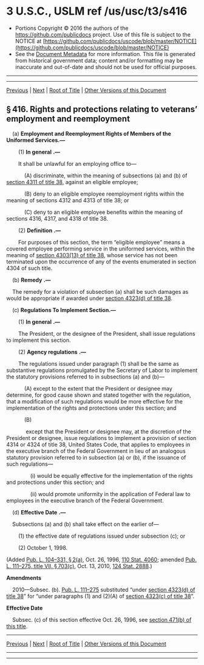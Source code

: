 ---
---

# 3 U.S.C., USLM ref /us/usc/t3/s416

* Portions Copyright © 2016 the authors of the https://github.com/publicdocs project.
  Use of this file is subject to the NOTICE at [https://github.com/publicdocs/uscode/blob/master/NOTICE](https://github.com/publicdocs/uscode/blob/master/NOTICE)
* See the [Document Metadata](././../../../../../..//README.md) for more information.
  This file is generated from historical government data; content and/or formatting may be inaccurate and out-of-date and should not be used for official purposes.

----------
----------

[Previous](./../../../../../..//us/usc/t3/ch5/schII/ptA/m__us_usc_t3_s415.md) | [Next](./../../../../../..//us/usc/t3/ch5/schII/ptA/m__us_usc_t3_s417.md) | [Root of Title](./../../../../../../) | [Other Versions of this Document](https://publicdocs.github.io/go/links?ns=uslm&ref=%2Fus%2Fusc%2Ft3%2Fs416)

## § 416. Rights and protections relating to veterans’ employment and reemployment

    (a) __Employment and Reemployment Rights of Members of the Uniformed Services.—__ 

        (1)  __In general__  __.—__ 

        It shall be unlawful for an employing office to—

            (A) discriminate, within the meaning of subsections (a) and (b) of [section 4311 of title 38][/us/usc/t38/s4311], against an eligible employee;

            (B) deny to an eligible employee reemployment rights within the meaning of sections 4312 and 4313 of title 38; or

            (C) deny to an eligible employee benefits within the meaning of sections 4316, 4317, and 4318 of title 38.

        (2)  __Definition__  __.—__ 

        For purposes of this section, the term “eligible employee” means a covered employee performing service in the uniformed services, within the meaning of [section 4303(13) of title 38][/us/usc/t38/s4303/13], whose service has not been terminated upon the occurrence of any of the events enumerated in section 4304 of such title.

    (b)  __Remedy__  __.—__ 

    The remedy for a violation of subsection (a) shall be such damages as would be appropriate if awarded under [section 4323(d) of title 38][/us/usc/t38/s4323/d].

    (c) __Regulations To Implement Section.—__ 

        (1)  __In general__  __.—__ 

        The President, or the designee of the President, shall issue regulations to implement this section.

        (2)  __Agency regulations__  __.—__ 

        The regulations issued under paragraph (1) shall be the same as substantive regulations promulgated by the Secretary of Labor to implement the statutory provisions referred to in subsections (a) and (b)—

            (A) except to the extent that the President or designee may determine, for good cause shown and stated together with the regulation, that a modification of such regulations would be more effective for the implementation of the rights and protections under this section; and

            (B)

             except that the President or designee may, at the discretion of the President or designee, issue regulations to implement a provision of section 4314 or 4324 of title 38, United States Code, that applies to employees in the executive branch of the Federal Government in lieu of an analogous statutory provision referred to in subsection (a) or (b), if the issuance of such regulations—

                (i) would be equally effective for the implementation of the rights and protections under this section; and

                (ii) would promote uniformity in the application of Federal law to employees in the executive branch of the Federal Government.

    (d)  __Effective Date__  __.—__ 

    Subsections (a) and (b) shall take effect on the earlier of—

        (1) the effective date of regulations issued under subsection (c); or

        (2) October 1, 1998.

(Added [Pub. L. 104–331, § 2(a)][/us/pl/104/331/s2/a], Oct. 26, 1996, [110 Stat. 4060][/us/stat/110/4060]; amended [Pub. L. 111–275, title VII, § 703(c)][/us/pl/111/275/s703/c], Oct. 13, 2010, [124 Stat. 2888][/us/stat/124/2888].)

 __Amendments__ 

    2010—Subsec. (b). [Pub. L. 111–275][/us/pl/111/275] substituted “under [section 4323(d) of title 38][/us/usc/t38/s4323/d]” for “under paragraphs (1) and (2)(A) of [section 4323(c) of title 38][/us/usc/t38/s4323/c]”.

 __Effective Date__ 

    Subsec. (c) of this section effective Oct. 26, 1996, see [section 471(b) of this title][/us/usc/t3/s471/b].

----------

[Previous](./../../../../../..//us/usc/t3/ch5/schII/ptA/m__us_usc_t3_s415.md) | [Next](./../../../../../..//us/usc/t3/ch5/schII/ptA/m__us_usc_t3_s417.md) | [Root of Title](./../../../../../../) | [Other Versions of this Document](https://publicdocs.github.io/go/links?ns=uslm&ref=%2Fus%2Fusc%2Ft3%2Fs416)

----------
----------

[/us/usc/t38/s4311]: https://publicdocs.github.io/go/links?ns=uslm&ref=%2Fus%2Fusc%2Ft38%2Fs4311
[/us/usc/t38/s4303/13]: https://publicdocs.github.io/go/links?ns=uslm&ref=%2Fus%2Fusc%2Ft38%2Fs4303%2F13
[/us/usc/t38/s4323/d]: https://publicdocs.github.io/go/links?ns=uslm&ref=%2Fus%2Fusc%2Ft38%2Fs4323%2Fd
[/us/pl/104/331/s2/a]: https://publicdocs.github.io/go/links?ns=uslm&ref=%2Fus%2Fpl%2F104%2F331%2Fs2%2Fa
[/us/stat/110/4060]: https://publicdocs.github.io/go/links?ns=uslm&ref=%2Fus%2Fstat%2F110%2F4060
[/us/pl/111/275/s703/c]: https://publicdocs.github.io/go/links?ns=uslm&ref=%2Fus%2Fpl%2F111%2F275%2Fs703%2Fc
[/us/stat/124/2888]: https://publicdocs.github.io/go/links?ns=uslm&ref=%2Fus%2Fstat%2F124%2F2888
[/us/pl/111/275]: https://publicdocs.github.io/go/links?ns=uslm&ref=%2Fus%2Fpl%2F111%2F275
[/us/usc/t38/s4323/d]: https://publicdocs.github.io/go/links?ns=uslm&ref=%2Fus%2Fusc%2Ft38%2Fs4323%2Fd
[/us/usc/t38/s4323/c]: https://publicdocs.github.io/go/links?ns=uslm&ref=%2Fus%2Fusc%2Ft38%2Fs4323%2Fc
[/us/usc/t3/s471/b]: https://publicdocs.github.io/go/links?ns=uslm&ref=%2Fus%2Fusc%2Ft3%2Fs471%2Fb


